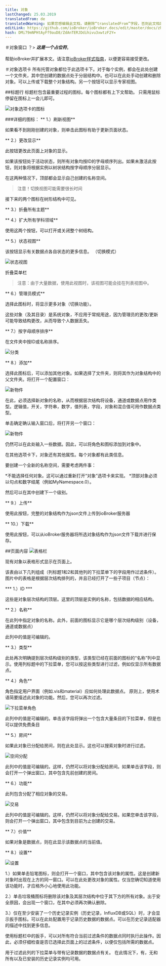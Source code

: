 ```yaml
---
title: 对象
lastChanged: 25.03.2019
translatedFrom: de
translatedWarning: 如果您想编辑此文档，请删除“translatedFrom”字段，否则此文档将再次自动翻译
editLink: https://github.com/ioBroker/ioBroker.docs/edit/master/docs/zh-cn/admin/objects.md
hash: DMi79mNPHtAyFf9auD8/ZdAnTERJDdihivu3xwtzF2Y=
---
```

＃对象窗口
？&gt; ***这是一个占位符***。 <br><br>帮助ioBroker并扩展本文。请注意[ioBroker样式指南](community/styleguidedoc)，以便更容易接受更改。

＃对象选项卡
所有托管对象都位于此选项卡下。对于每个实例，都会在此处创建一个文件夹，其中您创建的数据点处于分层结构中。也可以在此处手动创建和删除对象。可以上传或下载整个对象结构。另一个按钮可以显示专家视图。

##标题行
标题栏包含最重要过程的图标。每个图标都有上下文帮助。
只需用鼠标停留在图标上一会儿即可。

![对象选项卡的图标](../../de/admin/media/ADMIN_Objekte_numbers.png)

###详细的图标：
** 1.）刷新视图**

如果看不到刚刚创建的对象，则单击此图标有助于更新页面状态。

** 2.）更改显示**

此按钮更改此页面上对象的显示。

如果该按钮处于活动状态，则所有对象均按ID的字母顺序列出。如果未激活此按钮，则对象将根据实例以树状结构按字母顺序分层显示。

在这两种情况下，顶部都会显示自己创建的名称空间。

>注意！切换视图可能需要很长时间

接下来的两个图标在树形结构中可见。

** 3.）折叠所有主题**

** 4.）扩大所有学科领域**

使用这两个按钮，可以打开或关闭整个树结构。

** 5.）状态视图**

该按钮显示有关数据点各自状态的更多信息。 （切换模式）

![状态视图](../../de/admin/media/ADMIN_Objekte_status_tree.png)

折叠菜单栏

>注意：由于大量数据，使用此视图时，该视图可能会挂在列表视图中。

** 6.）管理员模式**

选择此图标时，将显示更多对象（切换功能）。

这些对象（及其目录）是系统对象，不应用于常规用途，因为管理员的更改/更新可能导致结构更改，从而导致个人数据丢失。

** 7.）按字母顺序排序**

在文件夹中按ID或名称排序。

![分类](../../de/admin/media/ADMIN_Objekte_Sortieren.gif)

** 8.）添加**

选择此图标后，可以添加其他对象。如果选择了文件夹，则将其作为对象结构中的父文件夹。将打开一个配置窗口：

![新物件](../../de/admin/media/ADMIN_Objekte_new_01.png)

在此，必须选择新对象的名称，从而根据层次结构将设备，通道或数据点用作类型。逻辑值，开关，字符串，数字，值列表，字段，对象和混合值可用作数据点类型。

单击确定确认输入窗口后，将打开另一个窗口：

![新物件](../../de/admin/media/ADMIN_Objekte_new_02.png)

仍然可以在此处输入一些数据。因此，可以将角色和图标添加到对象中。

在其他选项卡下，对象还有其他属性。每个对象都有此类信息。

要创建一个全新的名称空间，需要考虑两件事：

*不能选择任何对象。这可以通过重新打开“对象”选项卡来实现。
*顶部对象必须以句点和数字结尾（例如MyNamespace.0）。

然后可以在其中创建下一个级别。

** 9.）上传**

使用此按钮，完整的对象结构作为json文件上传到ioBroker服务器

** 10.）下载**

使用此按钮，可以从ioBroker服务器将所选对象结构作为json文件下载并进行保存。

##页面内容
![表格栏](../../de/admin/media/ADMIN_Objekte_numbers02.png)

现有对象以表格形式显示在页面上。

该表由以下几列组成（列标题1和2和其他列的下拉菜单下的字段用作过滤条件）。图片中的表格是根据层次结构排列的，并且已经打开了一些子项目（节点）：

*** 1.）ID ***

这些是对象层次结构的顶层。这里的顶层是实例的名称，包括数据的相应结构。

** 2.）名称**

在此列中指定对象的名称。此外，前面的图标显示它是哪个层次结构级别（设备，通道或数据点）

此列中的值是可编辑的。

** 3.）类型**

此处再次明确提到层次结构级别的类型，该类型已经在前面的图标的“名称”列中显示。使用列标题中的下拉菜单，您可以按这些类型进行过滤，例如仅显示所有数据点。

** 4.）角色**

角色指定用户界面（例如.vis和material）应如何处理此数据点。
原则上，使用术语简要描述此对象的功能。然后，您可以再次过滤。

![下拉菜单角色](../../de/admin/media/ADMIN_Objekte_role.png)

此列中的值是可编辑的。单击该字段将弹出一个包含大量条目的下拉菜单，但是也可以提供免费条目

** 5.）房间**

如果此对象已分配给房间，则在此处显示。这也可以搜索对象时进行过滤。

![空间分配](../../de/admin/media/ADMIN_Objekte_rooms.png)

此列中的值是可编辑的。这样，仍然可以将对象分配给房间。如果单击该字段，则会打开一个弹出窗口，其中包含先前创建的房间。

** 6.）功能**

此列包含分配了相应对象的交易。

![交易](../../de/admin/media/ADMIN_Objekte_functions.png)

此列中的值是可编辑的。这样，仍然可以将对象分配给交易。如果您单击该字段，则会打开一个弹出窗口，其中包含到目前为止创建的交易。

** 7.）价值**

如果对象是数据点，则在此显示该数据点的当前值。

** 8.）设置**

![设置](../../de/admin/media/ADMIN_Objekte_numbers03.png)

1.）如果单击铅笔图标，则会打开一个窗口，其中包含该对象的属性。这是创建新对象时出现在上方的同一窗口。可以在此处更改对象的属性。仅当您确切知道使用该功能时，才应格外小心地使用此功能。

2.）单击垃圾桶图标将删除该对象及其层次结构中位于其下方的所有对象。出于安全原因，会出现一个窗口，在其中必须再次确认删除。

3.）仅在至少安装了一个历史记录实例（历史记录，InfluxDB或SQL）时，才会显示扳手图标。可以在此处配置用于记录历史数据的数据点。可以在历史记录适配器的描述中找到更多信息。

使用标题栏中的扳手，可以对所有符合当前过滤条件的数据点同时执行此操作。因此，必须仔细检查是否已选择此页面上的过滤条件，以便仅包括所需的数据点。

用于过滤此列的下拉菜单与带有记录数据的数据点有关。
在此情况下，有，无和所有以及已安装的历史记录实例均可用。